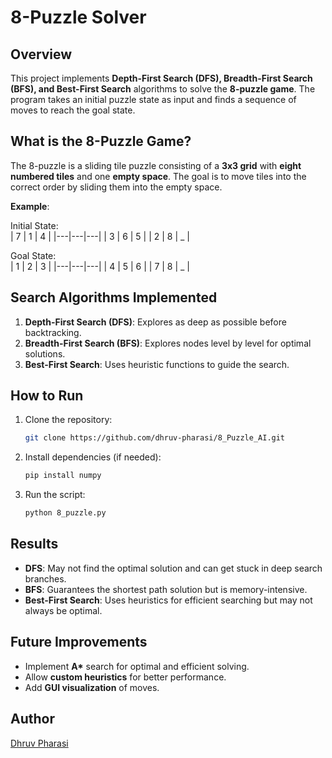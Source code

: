 # 8-Puzzle Solver

## Overview
This project implements **Depth-First Search (DFS), Breadth-First Search (BFS), and Best-First Search** algorithms to solve the **8-puzzle game**. The program takes an initial puzzle state as input and finds a sequence of moves to reach the goal state.

## What is the 8-Puzzle Game?
The 8-puzzle is a sliding tile puzzle consisting of a **3x3 grid** with **eight numbered tiles** and one **empty space**. The goal is to move tiles into the correct order by sliding them into the empty space.

**Example**:  

Initial State:  
| 7 | 1 | 4 |
|---|---|---|
| 3 | 6 | 5 |
| 2 | 8 | _ |

Goal State:  
| 1 | 2 | 3 |
|---|---|---|
| 4 | 5 | 6 |
| 7 | 8 | _ |

## Search Algorithms Implemented
1. **Depth-First Search (DFS)**: Explores as deep as possible before backtracking.  
2. **Breadth-First Search (BFS)**: Explores nodes level by level for optimal solutions.  
3. **Best-First Search**: Uses heuristic functions to guide the search.  

## How to Run
1. Clone the repository:  
   ```bash
   git clone https://github.com/dhruv-pharasi/8_Puzzle_AI.git
   ```
2. Install dependencies (if needed):  
   ```bash
   pip install numpy
   ```
3. Run the script:  
   ```bash
   python 8_puzzle.py
   ```

## Results
- **DFS**: May not find the optimal solution and can get stuck in deep search branches.  
- **BFS**: Guarantees the shortest path solution but is memory-intensive.  
- **Best-First Search**: Uses heuristics for efficient searching but may not always be optimal.

## Future Improvements
- Implement **A\*** search for optimal and efficient solving.  
- Allow **custom heuristics** for better performance.  
- Add **GUI visualization** of moves.

## Author
[Dhruv Pharasi](https://github.com/dhruv-pharasi)
